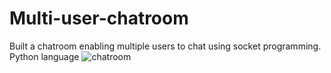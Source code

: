 # Multi-user-chatroom
Built a chatroom enabling multiple users to chat using socket programming.
Python language
![chatroom](https://github.com/user-attachments/assets/4d0a9b6d-7148-4913-8c35-e9ccaf72137c)

